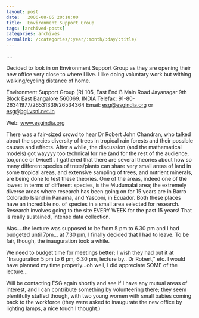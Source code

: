 ```yaml
---
layout: post
date:	2006-08-05 20:18:00
title:  Environment Support Group
tags: [archived-posts]
categories: archives
permalink: /:categories/:year/:month/:day/:title/
---
```

....


Decided to look in on Environment Support Group&nbsp;as they are opening their new office very close to where I live. I like doing voluntary work but withing walking/cycling distance of home. 

<lj-cut text ="details of ESG under the cut">

Environment Support Group (R) 105, East End B Main Road Jayanagar 9th 
Block East Bangalore 560069. INDIA
Telefax: 91-80-26341977/26531339/26534364 Email: <A title=mailto:esg%40esgindia.org onclick="return top.js.OpenExtLink(window,event,this)" href="mailto:esg%40esgindia.org" target=_blank>esg@esgindia.org</A> or 
<A title=mailto:esg%40bgl.vsnl.net.in onclick="return top.js.OpenExtLink(window,event,this)" href="mailto:esg%40bgl.vsnl.net.in" target=_blank>esg@bgl.vsnl.net.in</A> 

Web:
www.esgindia.org



</lj-cut>


There was a fair-sized crowd to hear Dr Robert John Chandran, who talked about the species diversity of trees in tropical rain forests and their possible causes and effects. After a while, the discussion (and the mathematical models) got wayyyy too technical for me (and for the rest of the audience, too,once or twice!) . I gathered that there are several theories about how so many different species of trees/plants can share very small areas of land in some tropical areas, and extensive sampling of trees, and nutrient minerals, are being done to test these theories. One of the areas, indeed one of the lowest in terms of different species, is the Mudumalai area; the extremely diverse areas where research has been going on for 15 years are in Barro Colorado Island in Panama, and Yasooni, in Ecuador. Both these places have an incredible no. of species in a small area selected for research. Research involves going to the site EVERY WEEK for the past 15 years! That is really sustained, intense data collection.


Alas....the lecture was supposed to be from 5 pm to 6.30 pm and I had budgeted until 7pm... at 7.30 pm, I finally decided that I had to leave. To be fair, though, the inauguration took a while.

We need to budget time for meetings better; I wish they had put it at "Inauguration 5 pm to 6 pm, 6.30 pm, lecture by.. Dr Robert," etc. I would have planned my time properly...oh well, I did appreciate SOME of the lecture...

Will be contacting ESG again shortly and see if I have any mutual areas of interest, and I can contribute something by volunteering there; they seem plentifully staffed though, with two young women with small babies coming back to the workforce (they were asked to inaugurate the new office by lighting lamps, a nice touch I thought.)
